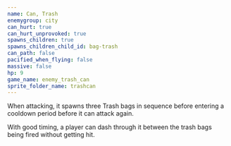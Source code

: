 ```yaml
---
name: Can, Trash
enemygroup: city
can_hurt: true
can_hurt_unprovoked: true
spawns_children: true
spawns_children_child_id: bag-trash
can_path: false
pacified_when_flying: false
massive: false
hp: 9
game_name: enemy_trash_can
sprite_folder_name: trashcan
---
```


When attacking, it spawns three Trash bags in sequence before entering a cooldown period before it can attack again.

With good timing, a player can dash through it between the trash bags being fired without getting hit.
